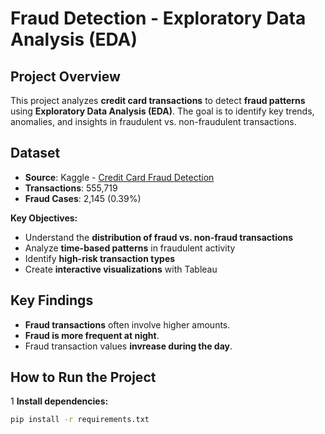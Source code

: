 #  Fraud Detection - Exploratory Data Analysis (EDA)

## Project Overview  
This project analyzes **credit card transactions** to detect **fraud patterns** using **Exploratory Data Analysis (EDA)**. The goal is to identify key trends, anomalies, and insights in fraudulent vs. non-fraudulent transactions.  

## Dataset
- **Source**: Kaggle - [Credit Card Fraud Detection](https://www.kaggle.com/datasets/kartik2112/fraud-detection?select=fraudTrain.csv)
- **Transactions**: 555,719
- **Fraud Cases**: 2,145 (0.39%)

**Key Objectives:**  
- Understand the **distribution of fraud vs. non-fraud transactions**  
- Analyze **time-based patterns** in fraudulent activity  
- Identify **high-risk transaction types**  
- Create **interactive visualizations** with Tableau  

## Key Findings
- **Fraud transactions** often involve higher amounts.
- **Fraud is more frequent at night**.
- Fraud transaction values **invrease during the day**.

## How to Run the Project
1️ **Install dependencies:**

```bash
pip install -r requirements.txt